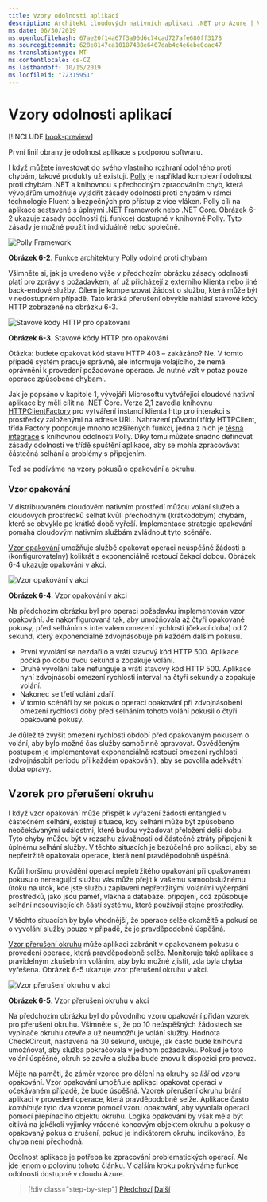 ```yaml
---
title: Vzory odolnosti aplikací
description: Architekt cloudových nativních aplikací .NET pro Azure | Vzory odolnosti aplikací
ms.date: 06/30/2019
ms.openlocfilehash: 67ae20f14a67f3a96d6c74cad727afe680ff3178
ms.sourcegitcommit: 628e8147ca10187488e6407dab4c4e6ebe0cac47
ms.translationtype: MT
ms.contentlocale: cs-CZ
ms.lasthandoff: 10/15/2019
ms.locfileid: "72315951"
---
```

# <a name="application-resiliency-patterns"></a>Vzory odolnosti aplikací

[!INCLUDE [book-preview](../../../includes/book-preview.md)]

První linií obrany je odolnost aplikace s podporou softwaru. 

I když můžete investovat do svého vlastního rozhraní odolného proti chybám, takové produkty už existují. [Polly](http://www.thepollyproject.org/) je například komplexní odolnost proti chybám .NET a knihovnou s přechodným zpracováním chyb, která vývojářům umožňuje vyjádřit zásady odolnosti proti chybám v rámci technologie Fluent a bezpečných pro přístup z více vláken. Polly cílí na aplikace sestavené s úplnými .NET Framework nebo .NET Core. Obrázek 6-2 ukazuje zásady odolnosti (tj. funkce) dostupné v knihovně Polly. Tyto zásady je možné použít individuálně nebo společně.

![Polly Framework](./media/polly-resiliency-framework.png)

**Obrázek 6-2**. Funkce architektury Polly odolné proti chybám

Všimněte si, jak je uvedeno výše v předchozím obrázku zásady odolnosti platí pro zprávy s požadavkem, ať už přicházejí z externího klienta nebo jiné back-endové služby. Cílem je kompenzovat žádost o službu, která může být v nedostupném případě. Tato krátká přerušení obvykle nahlásí stavové kódy HTTP zobrazené na obrázku 6-3.

![Stavové kódy HTTP pro opakování](./media/http-status-codes.png)

**Obrázek 6-3**. Stavové kódy HTTP pro opakování

Otázka: budete opakovat kód stavu HTTP 403 – zakázáno? Ne. V tomto případě systém pracuje správně, ale informuje volajícího, že nemá oprávnění k provedení požadované operace. Je nutné vzít v potaz pouze operace způsobené chybami.

Jak je popsáno v kapitole 1, vývojáři Microsoftu vytvářející cloudové nativní aplikace by měli cílit na .NET Core. Verze 2,1 zavedla knihovnu [HTTPClientFactory](https://www.stevejgordon.co.uk/introduction-to-httpclientfactory-aspnetcore) pro vytváření instancí klienta http pro interakci s prostředky založenými na adrese URL. Nahrazení původní třídy HTTPClient, třída Factory podporuje mnoho rozšířených funkcí, jedna z nich je [těsná integrace](../microservices/implement-resilient-applications/implement-http-call-retries-exponential-backoff-polly.md) s knihovnou odolnosti Polly. Díky tomu můžete snadno definovat zásady odolnosti ve třídě spuštění aplikace, aby se mohla zpracovávat částečná selhání a problémy s připojením.

Teď se podíváme na vzory pokusů o opakování a okruhu.

### <a name="retry-pattern"></a>Vzor opakování

V distribuovaném cloudovém nativním prostředí můžou volání služeb a cloudových prostředků selhat kvůli přechodným (krátkodobým) chybám, které se obvykle po krátké době vyřeší. Implementace strategie opakování pomáhá cloudovým nativním službám zvládnout tyto scénáře.

[Vzor opakování](https://docs.microsoft.com/azure/architecture/patterns/retry) umožňuje službě opakovat operaci neúspěšné žádosti a (konfigurovatelný) kolikrát s exponenciálně rostoucí čekací dobou. Obrázek 6-4 ukazuje opakování v akci.

![Vzor opakování v akci](./media/retry-pattern.png)

**Obrázek 6-4**. Vzor opakování v akci

Na předchozím obrázku byl pro operaci požadavku implementován vzor opakování. Je nakonfigurovaná tak, aby umožňovala až čtyři opakované pokusy, před selháním s intervalem omezení rychlosti (čekací doba) od 2 sekund, který exponenciálně zdvojnásobuje při každém dalším pokusu.

- První vyvolání se nezdařilo a vrátí stavový kód HTTP 500. Aplikace počká po dobu dvou sekund a zopakuje volání.
- Druhé vyvolání také nefunguje a vrátí stavový kód HTTP 500. Aplikace nyní zdvojnásobí omezení rychlosti interval na čtyři sekundy a zopakuje volání.
- Nakonec se třetí volání zdaří.
- V tomto scénáři by se pokus o operaci opakování při zdvojnásobení omezení rychlosti doby před selháním tohoto volání pokusil o čtyři opakované pokusy.

Je důležité zvýšit omezení rychlosti období před opakovaným pokusem o volání, aby bylo možné čas služby samočinně opravovat. Osvědčeným postupem je implementovat exponenciálně rostoucí omezení rychlosti (zdvojnásobit periodu při každém opakování), aby se povolila adekvátní doba opravy.

## <a name="circuit-breaker-pattern"></a>Vzorek pro přerušení okruhu

I když vzor opakování může přispět k vyřazení žádosti entangled v částečném selhání, existují situace, kdy selhání může být způsobeno neočekávanými událostmi, které budou vyžadovat přeložení delší dobu. Tyto chyby můžou být v rozsahu závažnosti od částečné ztráty připojení k úplnému selhání služby. V těchto situacích je bezúčelné pro aplikaci, aby se nepřetržitě opakovala operace, která není pravděpodobně úspěšná.

Kvůli horšímu provádění operací nepřetržitého opakování při opakovaném pokusu o nereagující službu vás může přejít k vašemu samoobslužnému útoku na útok, kde jste službu zaplaveni nepřetržitými voláními vyčerpání prostředků, jako jsou paměť, vlákna a databáze. připojení, což způsobuje selhání nesouvisejících částí systému, které používají stejné prostředky.

V těchto situacích by bylo vhodnější, že operace selže okamžitě a pokusí se o vyvolání služby pouze v případě, že je pravděpodobně úspěšná.

[Vzor přerušení okruhu](https://docs.microsoft.com/azure/architecture/patterns/circuit-breaker) může aplikaci zabránit v opakovaném pokusu o provedení operace, která pravděpodobně selže. Monitoruje také aplikace s pravidelným zkušebním voláním, aby bylo možné zjistit, zda byla chyba vyřešena. Obrázek 6-5 ukazuje vzor přerušení okruhu v akci.

![Vzor přerušení okruhu v akci](./media/circuit-breaker-pattern.png)

**Obrázek 6-5**. Vzor přerušení okruhu v akci

Na předchozím obrázku byl do původního vzoru opakování přidán vzorek pro přerušení okruhu. Všimněte si, že po 10 neúspěšných žádostech se vypínače okruhu otevře a už neumožňuje volání služby. Hodnota CheckCircuit, nastavená na 30 sekund, určuje, jak často bude knihovna umožňovat, aby služba pokračovala v jednom požadavku. Pokud je toto volání úspěšné, okruh se zavře a služba bude znovu k dispozici pro provoz.

Mějte na paměti, že záměr vzorce pro dělení na okruhy se *liší* od vzoru opakování. Vzor opakování umožňuje aplikaci opakovat operaci v očekávaném případě, že bude úspěšná. Vzorek přerušení okruhu brání aplikaci v provedení operace, která pravděpodobně selže. Aplikace často *kombinuje* tyto dva vzorce pomocí vzoru opakování, aby vyvolala operaci pomocí přepínacího objektu okruhu. Logika opakování by však měla být citlivá na jakékoli výjimky vrácené koncovým objektem okruhu a pokusy o opakovaný pokus o zrušení, pokud je indikátorem okruhu indikováno, že chyba není přechodná.

Odolnost aplikace je potřeba ke zpracování problematických operací. Ale jde jenom o polovinu tohoto článku. V dalším kroku pokrýváme funkce odolnosti dostupné v cloudu Azure.

>[!div class="step-by-step"]
>[Předchozí](resiliency.md)
>[Další](infrastructure-resiliency-azure.md)
